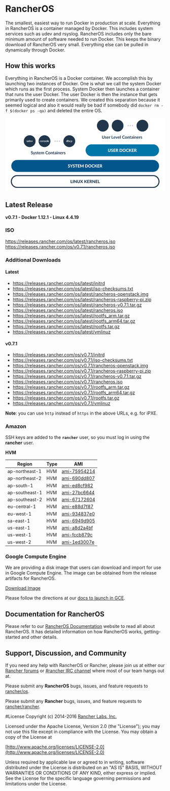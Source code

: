 # RancherOS

The smallest, easiest way to run Docker in production at scale.  Everything in RancherOS is a container managed by Docker.  This includes system services such as udev and rsyslog.  RancherOS includes only the bare minimum amount of software needed to run Docker.  This keeps the binary download of RancherOS very small.  Everything else can be pulled in dynamically through Docker.

## How this works

Everything in RancherOS is a Docker container.  We accomplish this by launching two instances of
Docker.  One is what we call the system Docker which runs as the first process.  System Docker then launches
a container that runs the user Docker.  The user Docker is then the instance that gets primarily
used to create containers.  We created this separation because it seemed logical and also
it would really be bad if somebody did `docker rm -f $(docker ps -qa)` and deleted the entire OS.

![How it works](docs/rancheros.png "How it works")

## Latest Release

**v0.7.1 - Docker 1.12.1 - Linux 4.4.19**

### ISO

https://releases.rancher.com/os/latest/rancheros.iso  
https://releases.rancher.com/os/v0.7.1/rancheros.iso  

### Additional Downloads

#### Latest

* https://releases.rancher.com/os/latest/initrd
* https://releases.rancher.com/os/latest/iso-checksums.txt
* https://releases.rancher.com/os/latest/rancheros-openstack.img
* https://releases.rancher.com/os/latest/rancheros-raspberry-pi.zip
* https://releases.rancher.com/os/latest/rancheros-v0.7.1.tar.gz
* https://releases.rancher.com/os/latest/rancheros.iso
* https://releases.rancher.com/os/latest/rootfs_arm.tar.gz
* https://releases.rancher.com/os/latest/rootfs_arm64.tar.gz
* https://releases.rancher.com/os/latest/rootfs.tar.gz
* https://releases.rancher.com/os/latest/vmlinuz

#### v0.7.1

* https://releases.rancher.com/os/v0.7.1/initrd
* https://releases.rancher.com/os/v0.7.1/iso-checksums.txt
* https://releases.rancher.com/os/v0.7.1/rancheros-openstack.img
* https://releases.rancher.com/os/v0.7.1/rancheros-raspberry-pi.zip
* https://releases.rancher.com/os/v0.7.1/rancheros-v0.7.1.tar.gz
* https://releases.rancher.com/os/v0.7.1/rancheros.iso
* https://releases.rancher.com/os/v0.7.1/rootfs_arm.tar.gz
* https://releases.rancher.com/os/v0.7.1/rootfs_arm64.tar.gz
* https://releases.rancher.com/os/v0.7.1/rootfs.tar.gz
* https://releases.rancher.com/os/v0.7.1/vmlinuz

**Note**: you can use `http` instead of `https` in the above URLs, e.g. for iPXE.  

### Amazon

SSH keys are added to the **`rancher`** user, so you must log in using the **rancher** user.

**HVM**

Region | Type | AMI |
-------|------|------
ap-northeast-1 | HVM |  [ami-75954214](https://console.aws.amazon.com/ec2/home?region=ap-northeast-1#launchInstanceWizard:ami=ami-75954214)
ap-northeast-2 | HVM |  [ami-690dd807](https://console.aws.amazon.com/ec2/home?region=ap-northeast-2#launchInstanceWizard:ami=ami-690dd807)
ap-south-1 | HVM |  [ami-ed8cf982](https://console.aws.amazon.com/ec2/home?region=ap-south-1#launchInstanceWizard:ami=ami-ed8cf982)
ap-southeast-1 | HVM |  [ami-27bc6644](https://console.aws.amazon.com/ec2/home?region=ap-southeast-1#launchInstanceWizard:ami=ami-27bc6644)
ap-southeast-2 | HVM |  [ami-67172604](https://console.aws.amazon.com/ec2/home?region=ap-southeast-2#launchInstanceWizard:ami=ami-67172604)
eu-central-1 | HVM |  [ami-e88d7f87](https://console.aws.amazon.com/ec2/home?region=eu-central-1#launchInstanceWizard:ami=ami-e88d7f87)
eu-west-1 | HVM |  [ami-934837e0](https://console.aws.amazon.com/ec2/home?region=eu-west-1#launchInstanceWizard:ami=ami-934837e0)
sa-east-1 | HVM |  [ami-6949d905](https://console.aws.amazon.com/ec2/home?region=sa-east-1#launchInstanceWizard:ami=ami-6949d905)
us-east-1 | HVM |  [ami-a8d2a4bf](https://console.aws.amazon.com/ec2/home?region=us-east-1#launchInstanceWizard:ami=ami-a8d2a4bf)
us-west-1 | HVM |  [ami-fccb879c](https://console.aws.amazon.com/ec2/home?region=us-west-1#launchInstanceWizard:ami=ami-fccb879c)
us-west-2 | HVM |  [ami-1ed3007e](https://console.aws.amazon.com/ec2/home?region=us-west-2#launchInstanceWizard:ami=ami-1ed3007e)
### Google Compute Engine

We are providing a disk image that users can download and import for use in Google Compute Engine. The image can be obtained from the release artifacts for RancherOS.

[Download Image](https://github.com/rancher/os/releases/download/v0.7.1/rancheros-v0.7.1.tar.gz)

Please follow the directions at our [docs to launch in GCE](http://docs.rancher.com/os/running-rancheros/cloud/gce/).

## Documentation for RancherOS

Please refer to our [RancherOS Documentation](http://docs.rancher.com/os/) website to read all about RancherOS. It has detailed information on how RancherOS works, getting-started and other details.

## Support, Discussion, and Community
If you need any help with RancherOS or Rancher, please join us at either our [Rancher forums](http://forums.rancher.com) or [#rancher IRC channel](http://webchat.freenode.net/?channels=rancher) where most of our team hangs out at.

Please submit any **RancherOS** bugs, issues, and feature requests to [rancher/os](//github.com/rancher/os/issues).

Please submit any **Rancher** bugs, issues, and feature requests to [rancher/rancher](//github.com/rancher/rancher/issues).

#License
Copyright (c) 2014-2016 [Rancher Labs, Inc.](http://rancher.com)

Licensed under the Apache License, Version 2.0 (the "License");
you may not use this file except in compliance with the License.
You may obtain a copy of the License at

[http://www.apache.org/licenses/LICENSE-2.0](http://www.apache.org/licenses/LICENSE-2.0)

Unless required by applicable law or agreed to in writing, software
distributed under the License is distributed on an "AS IS" BASIS,
WITHOUT WARRANTIES OR CONDITIONS OF ANY KIND, either express or implied.
See the License for the specific language governing permissions and
limitations under the License.
